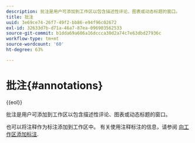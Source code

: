 ```yaml
---
description: 批注是用户可添加到工作区以包含描述性评论、图表或动态标题的窗口。
title: 批注
uuid: 3e69ce74-26f7-49f2-bb86-e94f96c02672
exl-id: 32633d7b-d71a-46a7-87ea-096903562533
source-git-commit: b1dda69a606a16dccca30d2a74c7e63dbd27936c
workflow-type: tm+mt
source-wordcount: '60'
ht-degree: 63%

---
```


# 批注{#annotations}

{{eol}}

批注是用户可添加到工作区以包含描述性评论、图表或动态标题的窗口。

也可以将注释作为标注添加到工作区中。 有关使用注释标注的信息，请参阅 [向工作区添加标注](../../../../home/c-get-started/c-vis/c-call-wkspc.md#concept-212b09e763044d938987b4a9c658adc0).
